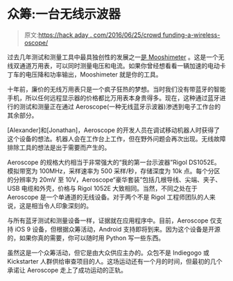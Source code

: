 # 众筹:一台无线示波器

> 原文:[https://hack aday . com/2016/06/25/crowd funding-a-wireless-oscope/](https://hackaday.com/2016/06/25/crowdfunding-a-wireless-oscilloscope/)

过去几年测试和测量工具中最具独创性的发展之一[是 Mooshimeter](http://hackaday.com/2014/01/08/mooshimeter-the-why-didnt-i-think-of-that-multimeter/) 。这是一个无线双通道万用表，可以同时测量电压和电流。如果你曾经想看看一辆加速的电动卡丁车的电压降和功率输出，Mooshimeter 就是你的工具。

十年前，廉价的无线万用表只是一个疯子狂热的梦想。当时我们没有带蓝牙的智能手机，所以任何远程显示器的价格都比万用表本身贵得多。现在，这种通过蓝牙进行的测试和测量正在通过 Aeroscope(一种无线蓝牙示波器)渗透到电子工作台的其余部分。

[Alexander]和[Jonathan]，Aeroscope 的开发人员在调试移动机器人时获得了这个设备的想法。机器人会在工作台上工作，但在野外问题会再次出现。无线故障排除工具的想法是出于需要而产生的。

Aeroscope 的规格大约相当于非常强大的“我的第一台示波器”Rigol DS1052E。模拟带宽为 100MHz，采样速率为 500 采样/秒，存储深度为 10k 点。每个分区的分辨率为 20mV 至 10V，Aeroscope“豪华套装”包括几根导线、尖端、夹子、USB 电缆和外壳，价格与 Rigol 1052E 大致相同。当然，不同之处在于 Aeroscope 是一个单通道的无线设备。对于两个不是 Rigol 工程师团队的人来说，这是相当令人印象深刻的。

与所有蓝牙测试和测量设备一样，证据就在应用程序中。目前，Aeroscope 仅支持 iOS 9 设备，但根据众筹活动，Android 支持即将到来。因为这个设备是开源的，如果你真的需要，你可以随时用 Python 写一些东西。

虽然这是一个众筹活动，但它是由大众供应主办的。众包不是 Indiegogo 或 Kickstarter 人群供给审查项目的人。这场运动还有一个月的时间，但最初的几个承诺让 Aeroscope 走上了成功运动的正轨。
